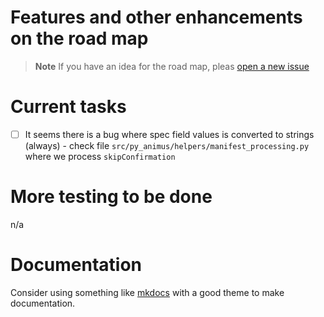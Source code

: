 # Features and other enhancements on the road map

> **Note**
> If you have an idea for the road map, pleas [open a new issue](https://github.com/nicc777/py-animus/issues/new?assignees=&labels=&template=enhancement.md&title=)

# Current tasks

* [ ] It seems there is a bug where spec field values is converted to strings (always) - check file `src/py_animus/helpers/manifest_processing.py` where we process `skipConfirmation`

# More testing to be done

n/a

# Documentation

Consider using something like [mkdocs](https://squidfunk.github.io/mkdocs-material/getting-started/) with a good theme to make documentation. 

